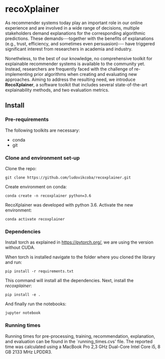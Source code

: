 # recoXplainer

As recommender systems today play an important role in our online experience and are involved in a wide range of 
decisions, multiple stakeholders demand explanations for the corresponding algorithmic predictions. 
These demands---together with the benefits of explanations (e.g., trust, efficiency, and sometimes even persuasion)--- 
have triggered significant interest from researchers in academia and industry. 

Nonetheless, to the best of our knowledge, no comprehensive toolkit for explainable recommender systems is available 
to the community yet. 
Instead, researchers are frequently faced with the challenge of re-implementing prior algorithms when creating and 
evaluating new approaches.
Aiming to address the resulting need, we introduce __RecoXplainer__, a software toolkit 
that includes several state-of-the-art explainability methods, and two evaluation metrics. 


## Install

### Pre-requirements
The following toolkits are necessary: 
- conda
- git

### Clone and environment set-up
Clone the repo:

```buildoutcfg
git clone https://github.com/ludovikcoba/recoxplainer.git
```

Create environment on conda:

```buildoutcfg
conda create -n recoxplainer python=3.6 
```

RecoXplainer was developed with python 3.6. 
Activate the new environment:

```buildoutcfg
conda activate recoxplainer
```

### Dependencies

Install torch as explained in https://pytorch.org/, we are using the version without CUDA.

When torch is installed navigate to the folder where you cloned the library and run:

```buildoutcfg
pip install -r requirements.txt
```
This command will install all the dependencies.
Next, install the _recoxplainer_:
```buildoutcfg
pip install -e .
```
And finally run the notebooks:

```buildoutcfg
jupyter notebook
```

### Running times

Running times for pre-processing, training, recommendation, explanation, and evaluation can be found in the `running_times.cvs' file. The reported time was calculated using a MacBook Pro 2,3 GHz Dual-Core Intel Core i5, 8 GB 2133 MHz LPDDR3.

